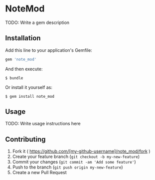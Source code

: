 # NoteMod

TODO: Write a gem description

## Installation

Add this line to your application's Gemfile:

```ruby
gem 'note_mod'
```

And then execute:

    $ bundle

Or install it yourself as:

    $ gem install note_mod

## Usage

TODO: Write usage instructions here

## Contributing

1. Fork it ( https://github.com/[my-github-username]/note_mod/fork )
2. Create your feature branch (`git checkout -b my-new-feature`)
3. Commit your changes (`git commit -am 'Add some feature'`)
4. Push to the branch (`git push origin my-new-feature`)
5. Create a new Pull Request
